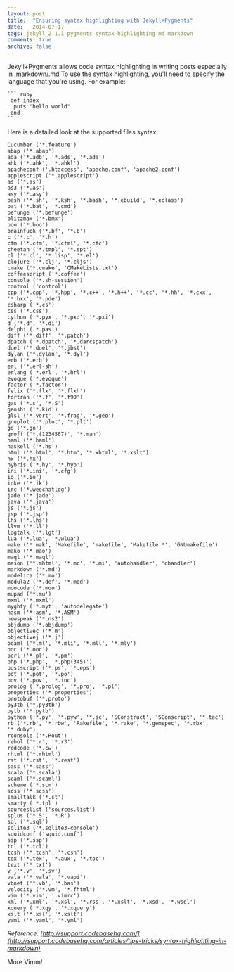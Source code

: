 ```yaml
---
layout: post
title:  "Ensuring syntax highlighting with Jekyll+Pygments"
date:   2014-07-17
tags: jekyll_2.1.1 pygments syntax-highlighting md markdown
comments: true
archive: false
---
```


Jekyll+Pygments allows code syntax highlighting in writing posts especially in .markdown/.md
To use the syntax highlighting, you'll need to specify the language that you're using. For example:

```
``` ruby
 def index
  puts "hello world"
 end
``

```
Here is a detailed look at the supported files syntax:

``` text
Cucumber ('*.feature')
abap ('*.abap')
ada ('*.adb', '*.ads', '*.ada')
ahk ('*.ahk', '*.ahkl')
apacheconf ('.htaccess', 'apache.conf', 'apache2.conf')
applescript ('*.applescript')
as ('*.as')
as3 ('*.as')
asy ('*.asy')
bash ('*.sh', '*.ksh', '*.bash', '*.ebuild', '*.eclass')
bat ('*.bat', '*.cmd')
befunge ('*.befunge')
blitzmax ('*.bmx')
boo ('*.boo')
brainfuck ('*.bf', '*.b')
c ('*.c', '*.h')
cfm ('*.cfm', '*.cfml', '*.cfc')
cheetah ('*.tmpl', '*.spt')
cl ('*.cl', '*.lisp', '*.el')
clojure ('*.clj', '*.cljs')
cmake ('*.cmake', 'CMakeLists.txt')
coffeescript ('*.coffee')
console ('*.sh-session')
control ('control')
cpp ('*.cpp', '*.hpp', '*.c++', '*.h++', '*.cc', '*.hh', '*.cxx', '*.hxx', '*.pde')
csharp ('*.cs')
css ('*.css')
cython ('*.pyx', '*.pxd', '*.pxi')
d ('*.d', '*.di')
delphi ('*.pas')
diff ('*.diff', '*.patch')
dpatch ('*.dpatch', '*.darcspatch')
duel ('*.duel', '*.jbst')
dylan ('*.dylan', '*.dyl')
erb ('*.erb')
erl ('*.erl-sh')
erlang ('*.erl', '*.hrl')
evoque ('*.evoque')
factor ('*.factor')
felix ('*.flx', '*.flxh')
fortran ('*.f', '*.f90')
gas ('*.s', '*.S')
genshi ('*.kid')
glsl ('*.vert', '*.frag', '*.geo')
gnuplot ('*.plot', '*.plt')
go ('*.go')
groff ('*.(1234567)', '*.man')
haml ('*.haml')
haskell ('*.hs')
html ('*.html', '*.htm', '*.xhtml', '*.xslt')
hx ('*.hx')
hybris ('*.hy', '*.hyb')
ini ('*.ini', '*.cfg')
io ('*.io')
ioke ('*.ik')
irc ('*.weechatlog')
jade ('*.jade')
java ('*.java')
js ('*.js')
jsp ('*.jsp')
lhs ('*.lhs')
llvm ('*.ll')
logtalk ('*.lgt')
lua ('*.lua', '*.wlua')
make ('*.mak', 'Makefile', 'makefile', 'Makefile.*', 'GNUmakefile')
mako ('*.mao')
maql ('*.maql')
mason ('*.mhtml', '*.mc', '*.mi', 'autohandler', 'dhandler')
markdown ('*.md')
modelica ('*.mo')
modula2 ('*.def', '*.mod')
moocode ('*.moo')
mupad ('*.mu')
mxml ('*.mxml')
myghty ('*.myt', 'autodelegate')
nasm ('*.asm', '*.ASM')
newspeak ('*.ns2')
objdump ('*.objdump')
objectivec ('*.m')
objectivej ('*.j')
ocaml ('*.ml', '*.mli', '*.mll', '*.mly')
ooc ('*.ooc')
perl ('*.pl', '*.pm')
php ('*.php', '*.php(345)')
postscript ('*.ps', '*.eps')
pot ('*.pot', '*.po')
pov ('*.pov', '*.inc')
prolog ('*.prolog', '*.pro', '*.pl')
properties ('*.properties')
protobuf ('*.proto')
py3tb ('*.py3tb')
pytb ('*.pytb')
python ('*.py', '*.pyw', '*.sc', 'SConstruct', 'SConscript', '*.tac')
rb ('*.rb', '*.rbw', 'Rakefile', '*.rake', '*.gemspec', '*.rbx', '*.duby')
rconsole ('*.Rout')
rebol ('*.r', '*.r3')
redcode ('*.cw')
rhtml ('*.rhtml')
rst ('*.rst', '*.rest')
sass ('*.sass')
scala ('*.scala')
scaml ('*.scaml')
scheme ('*.scm')
scss ('*.scss')
smalltalk ('*.st')
smarty ('*.tpl')
sourceslist ('sources.list')
splus ('*.S', '*.R')
sql ('*.sql')
sqlite3 ('*.sqlite3-console')
squidconf ('squid.conf')
ssp ('*.ssp')
tcl ('*.tcl')
tcsh ('*.tcsh', '*.csh')
tex ('*.tex', '*.aux', '*.toc')
text ('*.txt')
v ('*.v', '*.sv')
vala ('*.vala', '*.vapi')
vbnet ('*.vb', '*.bas')
velocity ('*.vm', '*.fhtml')
vim ('*.vim', '.vimrc')
xml ('*.xml', '*.xsl', '*.rss', '*.xslt', '*.xsd', '*.wsdl')
xquery ('*.xqy', '*.xquery')
xslt ('*.xsl', '*.xslt')
yaml ('*.yaml', '*.yml')
```
_Reference: [http://support.codebasehq.com/](http://support.codebasehq.com/articles/tips-tricks/syntax-highlighting-in-markdown)_



More Vimm!
